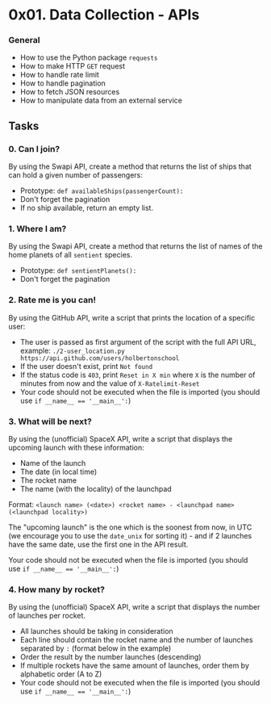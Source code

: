 0x01. Data Collection - APIs
============================

### General

-   How to use the Python package `requests`
-   How to make HTTP `GET` request
-   How to handle rate limit
-   How to handle pagination
-   How to fetch JSON resources
-   How to manipulate data from an external service

Tasks
-----

### 0\. Can I join?

By using the Swapi API, create a method that returns the list of ships that can hold a given number of passengers:

-   Prototype: `def availableShips(passengerCount):`
-   Don't forget the pagination
-   If no ship available, return an empty list.

### 1\. Where I am?

By using the Swapi API, create a method that returns the list of names of the home planets of all `sentient` species.

-   Prototype: `def sentientPlanets():`
-   Don't forget the pagination

### 2\. Rate me is you can!

By using the GitHub API, write a script that prints the location of a specific user:

-   The user is passed as first argument of the script with the full API URL, example: `./2-user_location.py https://api.github.com/users/holbertonschool`
-   If the user doesn't exist, print `Not found`
-   If the status code is `403`, print `Reset in X min` where `X` is the number of minutes from now and the value of `X-Ratelimit-Reset`
-   Your code should not be executed when the file is imported (you should use `if __name__ == '__main__':`)

### 3\. What will be next?

By using the (unofficial) SpaceX API, write a script that displays the upcoming launch with these information:

-   Name of the launch
-   The date (in local time)
-   The rocket name
-   The name (with the locality) of the launchpad

Format: `<launch name> (<date>) <rocket name> - <launchpad name> (<launchpad locality>)`

The "upcoming launch" is the one which is the soonest from now, in UTC (we encourage you to use the `date_unix` for sorting it) - and if 2 launches have the same date, use the first one in the API result.

Your code should not be executed when the file is imported (you should use `if __name__ == '__main__':`)

### 4\. How many by rocket?

By using the (unofficial) SpaceX API, write a script that displays the number of launches per rocket.

-   All launches should be taking in consideration
-   Each line should contain the rocket name and the number of launches separated by `:` (format below in the example)
-   Order the result by the number launches (descending)
-   If multiple rockets have the same amount of launches, order them by alphabetic order (A to Z)
-   Your code should not be executed when the file is imported (you should use `if __name__ == '__main__':`)
